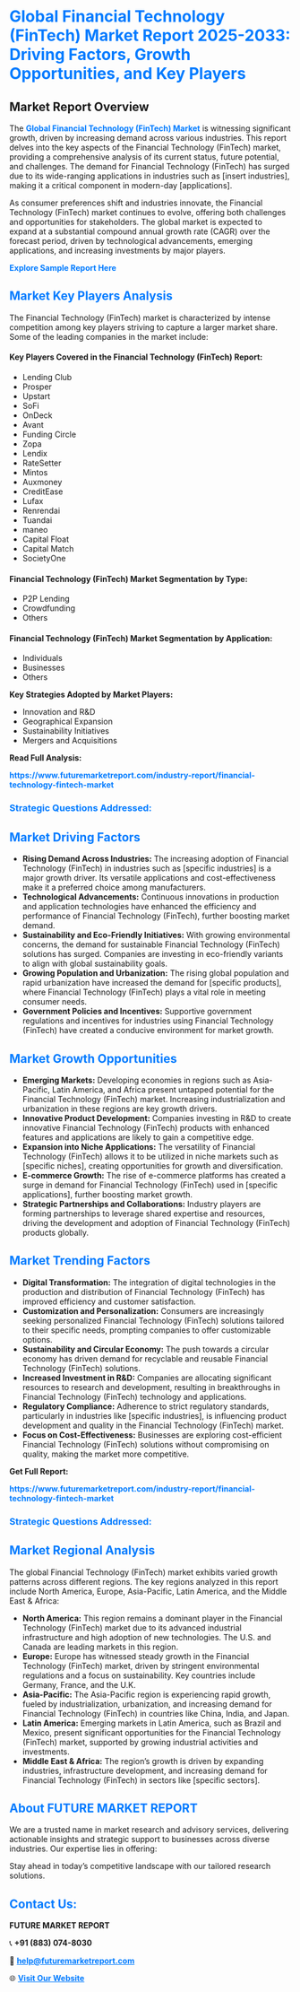 <h1 style="color: #007BFF;">Global Financial Technology (FinTech) Market Report 2025-2033: Driving Factors, Growth Opportunities, and Key Players</h1>

<section id="overview">
<h2>Market Report Overview</h2>
<p>The <a href="https://www.futuremarketreport.com/industry-report/financial-technology-fintech-market" style="color: #007BFF; text-decoration: none;"><strong>Global Financial Technology (FinTech) Market</strong></a> is witnessing significant growth, driven by increasing demand across various industries. This report delves into the key aspects of the Financial Technology (FinTech) market, providing a comprehensive analysis of its current status, future potential, and challenges. The demand for Financial Technology (FinTech) has surged due to its wide-ranging applications in industries such as [insert industries], making it a critical component in modern-day [applications].</p>
<p>As consumer preferences shift and industries innovate, the Financial Technology (FinTech) market continues to evolve, offering both challenges and opportunities for stakeholders. The global market is expected to expand at a substantial compound annual growth rate (CAGR) over the forecast period, driven by technological advancements, emerging applications, and increasing investments by major players.</p>
</section>

<section id="overview">
<p><a href="https://www.futuremarketreport.com/request-sample/reportId=40892" style="color: #007BFF; text-decoration: none;"><strong>Explore Sample Report Here</strong></a></p>
</section>

<section id="key-players">
<h2 style="color: #007BFF;">Market Key Players Analysis</h2>
<p>The Financial Technology (FinTech) market is characterized by intense competition among key players striving to capture a larger market share. Some of the leading companies in the market include:</p>
<h4>Key Players Covered in the Financial Technology (FinTech) Report:</h4>
<ul><li>Lending Club</li><li>Prosper</li><li>Upstart</li><li>SoFi</li><li>OnDeck</li><li>Avant</li><li>Funding Circle</li><li>Zopa</li><li>Lendix</li><li>RateSetter</li><li>Mintos</li><li>Auxmoney</li><li>CreditEase</li><li>Lufax</li><li>Renrendai</li><li>Tuandai</li><li>maneo</li><li>Capital Float</li><li>Capital Match</li><li>SocietyOne</li></ul>
<h4>Financial Technology (FinTech) Market Segmentation by Type:</h4>
<ul><li>P2P Lending</li><li>Crowdfunding</li><li>Others</li></ul>

<h4>Financial Technology (FinTech) Market Segmentation by Application:</h4>
<ul><li>Individuals</li><li>Businesses</li><li>Others</li></ul>
<p><strong>Key Strategies Adopted by Market Players:</strong></p>
<ul>
<li>Innovation and R&D</li>
<li>Geographical Expansion</li>
<li>Sustainability Initiatives</li>
<li>Mergers and Acquisitions</li>
</ul>
</section>

<section>
<p><strong>Read Full Analysis: </strong></p><a href="https://www.futuremarketreport.com/industry-report/financial-technology-fintech-market" style="color: #007BFF; text-decoration: none;"><strong>https://www.futuremarketreport.com/industry-report/financial-technology-fintech-market</strong></a>
<h3 style="color: #007BFF;">Strategic Questions Addressed:</h3>
</section>

<section id="driving-factors">
<h2 style="color: #007BFF;">Market Driving Factors</h2>
<ul>
<li><strong>Rising Demand Across Industries:</strong> The increasing adoption of Financial Technology (FinTech) in industries such as [specific industries] is a major growth driver. Its versatile applications and cost-effectiveness make it a preferred choice among manufacturers.</li>
<li><strong>Technological Advancements:</strong> Continuous innovations in production and application technologies have enhanced the efficiency and performance of Financial Technology (FinTech), further boosting market demand.</li>
<li><strong>Sustainability and Eco-Friendly Initiatives:</strong> With growing environmental concerns, the demand for sustainable Financial Technology (FinTech) solutions has surged. Companies are investing in eco-friendly variants to align with global sustainability goals.</li>
<li><strong>Growing Population and Urbanization:</strong> The rising global population and rapid urbanization have increased the demand for [specific products], where Financial Technology (FinTech) plays a vital role in meeting consumer needs.</li>
<li><strong>Government Policies and Incentives:</strong> Supportive government regulations and incentives for industries using Financial Technology (FinTech) have created a conducive environment for market growth.</li>
</ul>
</section>

<section id="growth-opportunities">
<h2 style="color: #007BFF;">Market Growth Opportunities</h2>
<ul>
<li><strong>Emerging Markets:</strong> Developing economies in regions such as Asia-Pacific, Latin America, and Africa present untapped potential for the Financial Technology (FinTech) market. Increasing industrialization and urbanization in these regions are key growth drivers.</li>
<li><strong>Innovative Product Development:</strong> Companies investing in R&D to create innovative Financial Technology (FinTech) products with enhanced features and applications are likely to gain a competitive edge.</li>
<li><strong>Expansion into Niche Applications:</strong> The versatility of Financial Technology (FinTech) allows it to be utilized in niche markets such as [specific niches], creating opportunities for growth and diversification.</li>
<li><strong>E-commerce Growth:</strong> The rise of e-commerce platforms has created a surge in demand for Financial Technology (FinTech) used in [specific applications], further boosting market growth.</li>
<li><strong>Strategic Partnerships and Collaborations:</strong> Industry players are forming partnerships to leverage shared expertise and resources, driving the development and adoption of Financial Technology (FinTech) products globally.</li>
</ul>
</section>

<section id="trending-factors">
<h2 style="color: #007BFF;">Market Trending Factors</h2>
<ul>
<li><strong>Digital Transformation:</strong> The integration of digital technologies in the production and distribution of Financial Technology (FinTech) has improved efficiency and customer satisfaction.</li>
<li><strong>Customization and Personalization:</strong> Consumers are increasingly seeking personalized Financial Technology (FinTech) solutions tailored to their specific needs, prompting companies to offer customizable options.</li>
<li><strong>Sustainability and Circular Economy:</strong> The push towards a circular economy has driven demand for recyclable and reusable Financial Technology (FinTech) solutions.</li>
<li><strong>Increased Investment in R&D:</strong> Companies are allocating significant resources to research and development, resulting in breakthroughs in Financial Technology (FinTech) technology and applications.</li>
<li><strong>Regulatory Compliance:</strong> Adherence to strict regulatory standards, particularly in industries like [specific industries], is influencing product development and quality in the Financial Technology (FinTech) market.</li>
<li><strong>Focus on Cost-Effectiveness:</strong> Businesses are exploring cost-efficient Financial Technology (FinTech) solutions without compromising on quality, making the market more competitive.</li>
</ul>
</section>

<section>
<p><strong>Get Full Report: </strong></p><a href="https://www.futuremarketreport.com/industry-report/financial-technology-fintech-market" style="color: #007BFF; text-decoration: none;"><strong>https://www.futuremarketreport.com/industry-report/financial-technology-fintech-market</strong></a>
<h3 style="color: #007BFF;">Strategic Questions Addressed:</h3>
</section>


<section id="regional-analysis">
<h2 style="color: #007BFF;">Market Regional Analysis</h2>
<p>The global Financial Technology (FinTech) market exhibits varied growth patterns across different regions. The key regions analyzed in this report include North America, Europe, Asia-Pacific, Latin America, and the Middle East & Africa:</p>
<ul>
<li><strong>North America:</strong> This region remains a dominant player in the Financial Technology (FinTech) market due to its advanced industrial infrastructure and high adoption of new technologies. The U.S. and Canada are leading markets in this region.</li>
<li><strong>Europe:</strong> Europe has witnessed steady growth in the Financial Technology (FinTech) market, driven by stringent environmental regulations and a focus on sustainability. Key countries include Germany, France, and the U.K.</li>
<li><strong>Asia-Pacific:</strong> The Asia-Pacific region is experiencing rapid growth, fueled by industrialization, urbanization, and increasing demand for Financial Technology (FinTech) in countries like China, India, and Japan.</li>
<li><strong>Latin America:</strong> Emerging markets in Latin America, such as Brazil and Mexico, present significant opportunities for the Financial Technology (FinTech) market, supported by growing industrial activities and investments.</li>
<li><strong>Middle East & Africa:</strong> The region’s growth is driven by expanding industries, infrastructure development, and increasing demand for Financial Technology (FinTech) in sectors like [specific sectors].</li>
</ul>
</section>

<footer>
<h2 style="color: #007BFF;">About FUTURE MARKET REPORT</h2>
<p>We are a trusted name in market research and advisory services, delivering actionable insights and strategic support to businesses across diverse industries. Our expertise lies in offering:</p>

<p>Stay ahead in today’s competitive landscape with our tailored research solutions.</p>

<h2 style="color: #007BFF;">Contact Us:</h2>
<p><strong>FUTURE MARKET REPORT</strong></p>
<p>📞 <strong>+91 (883) 074-8030</strong></p>
<p>📧 <strong><a href="mailto:help@futuremarketreport.com" style="color: #007BFF;">help@futuremarketreport.com</a></strong></p>
<p>🌐 <strong><a href="https://www.futuremarketreport.com/" style="color: #007BFF;">Visit Our Website</a></strong></p>
</footer>